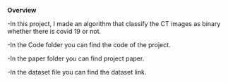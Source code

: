 **Overview**

-In this project, I made an algorithm that classify the CT images as binary whether there is covid 19 or not. 

-In the Code folder you can find the code of the project.

-In the paper folder you can find project paper.

-In the dataset file you can find the dataset link.
